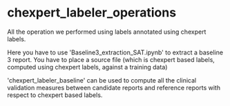 # chexpert_labeler_operations
All the operation we performed using labels annotated using chexpert labels.

Here you have to use 'Baseline3_extraction_SAT.ipynb' to extract a baseline 3 report. You have to place a source file (which is chexpert based labels, computed using chexpert labels, against a training data)

'chexpert_labeler_baseline' can be used to compute all the clinical validation measures between candidate reports and reference reports with respect to chexpert based labels.


